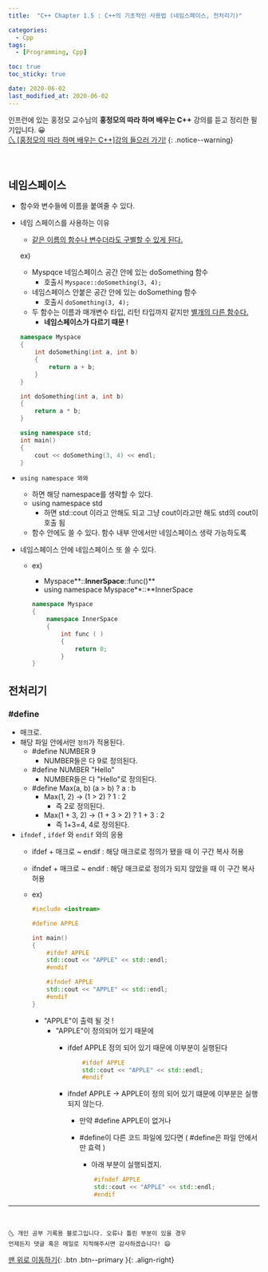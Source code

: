 ```yaml
---
title:  "C++ Chapter 1.5 : C++의 기초적인 사용법 (네임스페이스, 전처리기)" 

categories:
  - Cpp
tags:
  - [Programming, Cpp]

toc: true
toc_sticky: true

date: 2020-06-02
last_modified_at: 2020-06-02
---
```


인프런에 있는 홍정모 교수님의 **홍정모의 따라 하며 배우는 C++** 강의를 듣고 정리한 필기입니다. 😀    
[🌜 [홍정모의 따라 하며 배우는 C++]강의 들으러 가기!](https://www.inflearn.com/course/following-c-plus)
{: .notice--warning}

<br>

## 네임스페이스
- 함수와 변수들에 이름을 붙여줄 수 있다.
- 네임 스페이스를 사용하는 이유
    - <u>같은 이름의 함수나 변수더라도 구별할 수 있게 된다.</u>

    ex)

    - Myspqce 네임스페이스 공간 안에 있는 doSomething 함수
        - 호출시 `Myspace::doSomething(3, 4);`
    - 네임스페이스 안붙은 공간 안에 있는 doSomething 함수
        - 호출시 `doSomething(3, 4);`
    - 두 함수는 이름과 매개변수 타입, 리턴 타입까지 같지만 <u>별개의 다른 함수다.</u>
        - **네임스페이스가 다르기 때문 !**

    ```cpp
    namespace Myspace
    {
    	int doSomething(int a, int b)
    	{
    		return a + b;
    	}
    }

    int doSomething(int a, int b)
    {
    	return a * b;
    }

    using namespace std;
    int main()
    {
    	cout << doSomething(3, 4) << endl;
    }
    ```

- `using namespace 뫄뫄`
    - 하면 해당 namespace를 생략할 수 있다.
    - using namespace std
        - 하면 std::cout 이라고 안해도 되고 그냥 cout이라고만 해도 std의 cout이 호출 됨
    - 함수 안에도 쓸 수 있다. 함수 내부 안에서만 네임스페이스 생략 가능하도록
- 네임스페이스 안에 네임스페이스 또 쓸 수 있다.
    - ex)
        - Myspace**::**InnerSpace**::func()**
        - using namespace Myspace**::**InnerSpace

        ```cpp
        namespace Myspace
        {
        	namespace InnerSpace
        	{
        		int func ( )
        		{
        			return 0;
        		}
        }
        ```

## 전처리기
### \#define

- 매크로.
- 해당 파일 안에서만 `정의`가 적용된다.
    - #define NUMBER 9
        - NUMBER들은 다 9로 정의된다.
    - #define NUMBER  "Hello"
        - NUMBER들은 다 "Hello"로 정의된다.
    - #define Max(a, b) (a > b) ? a : b
        - Max(1, 2) → (1 > 2) ? 1 : 2
            - 즉 2로 정의된다.
        - Max(1 + 3, 2) → (1 + 3 > 2) ? 1 + 3 : 2
            - 즉 1+3=4, 4로 정의된다.
- `ifndef` , `ifdef` 와 `endif` 와의 응용
    - ifdef + 매크로 ~ endif : 해당 매크로로 정의가 됐을 때 이 구간 복사 허용
    - ifndef + 매크로 ~ endif : 해당 매크로로 정의가 되지 않았을 때 이 구간 복사 허용
    - ex)

        ```cpp
        #include <iostream>

        #define APPLE

        int main()
        {
        	#ifdef APPLE
        	std::cout << "APPLE" << std::endl;
        	#endif

        	#ifndef APPLE
        	std::cout << "APPLE" << std::endl;
        	#endif
        }
        ```

        - "APPLE"이 출력 될 것 !
            - "APPLE"이 정의되어 있기 때문에
                - ifdef APPLE 정의 되어 있기 때문에 이부분이 실행된다

                    ```cpp
                    	#ifdef APPLE
                    	std::cout << "APPLE" << std::endl;
                    	#endif

                    ```

                - ifndef APPLE → APPLE이 정의 되어 있기 떄문에 이부분은 실행되지 않는다.
                    - 만약 #define APPLE이 없거나
                    - #define이 다른 코드 파일에 있다면 ( #define은 파일 안에서만 효력 )
                        - 아래 부분이 실행되겠지.

                        ```cpp
                        	#ifndef APPLE
                        	std::cout << "APPLE" << std::endl;
                        	#endif
                        ```


***
<br>

    🌜 개인 공부 기록용 블로그입니다. 오류나 틀린 부분이 있을 경우 
    언제든지 댓글 혹은 메일로 지적해주시면 감사하겠습니다! 😄

[맨 위로 이동하기](#){: .btn .btn--primary }{: .align-right}